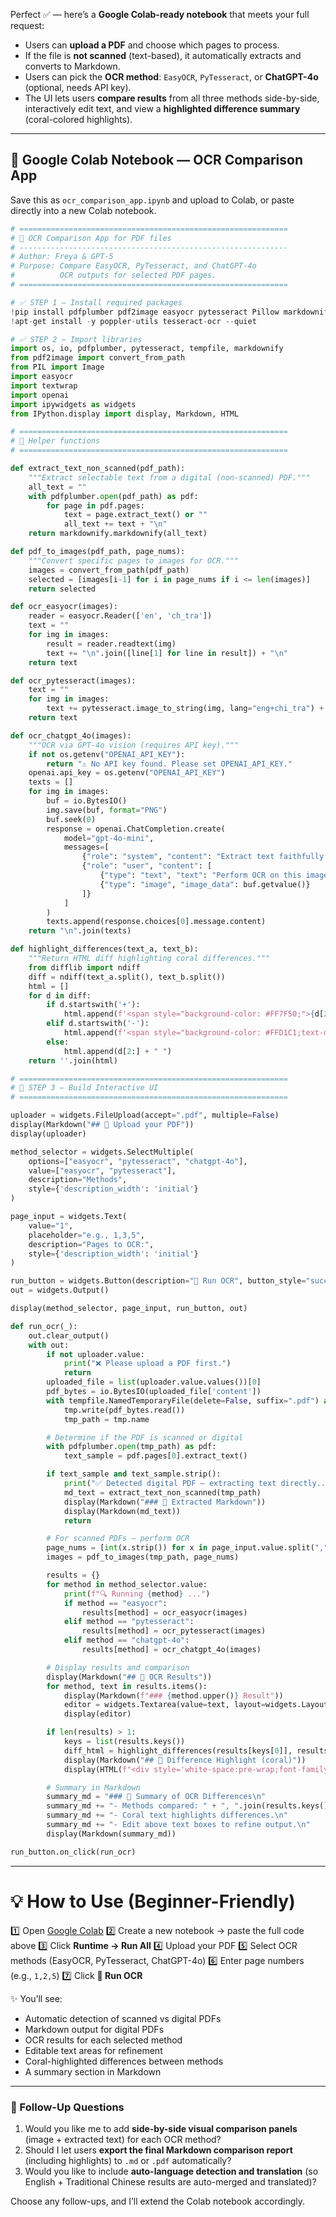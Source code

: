 Perfect ✅ — here’s a **Google Colab-ready notebook** that meets your full request:

* Users can **upload a PDF** and choose which pages to process.
* If the file is **not scanned** (text-based), it automatically extracts and converts to Markdown.
* Users can pick the **OCR method**: `EasyOCR`, `PyTesseract`, or **ChatGPT-4o** (optional, needs API key).
* The UI lets users **compare results** from all three methods side-by-side, interactively edit text, and view a **highlighted difference summary** (coral-colored highlights).

---

## 🧠 Google Colab Notebook — OCR Comparison App

Save this as `ocr_comparison_app.ipynb` and upload to Colab, or paste directly into a new Colab notebook.

```python
# ============================================================
# 🧩 OCR Comparison App for PDF files
# ------------------------------------------------------------
# Author: Freya & GPT-5
# Purpose: Compare EasyOCR, PyTesseract, and ChatGPT-4o
#          OCR outputs for selected PDF pages.
# ============================================================

# ✅ STEP 1 — Install required packages
!pip install pdfplumber pdf2image easyocr pytesseract Pillow markdownify openai streamlit-diff-match-patch --quiet
!apt-get install -y poppler-utils tesseract-ocr --quiet

# ✅ STEP 2 — Import libraries
import os, io, pdfplumber, pytesseract, tempfile, markdownify
from pdf2image import convert_from_path
from PIL import Image
import easyocr
import textwrap
import openai
import ipywidgets as widgets
from IPython.display import display, Markdown, HTML

# ============================================================
# 🧩 Helper functions
# ============================================================

def extract_text_non_scanned(pdf_path):
    """Extract selectable text from a digital (non-scanned) PDF."""
    all_text = ""
    with pdfplumber.open(pdf_path) as pdf:
        for page in pdf.pages:
            text = page.extract_text() or ""
            all_text += text + "\n"
    return markdownify.markdownify(all_text)

def pdf_to_images(pdf_path, page_nums):
    """Convert specific pages to images for OCR."""
    images = convert_from_path(pdf_path)
    selected = [images[i-1] for i in page_nums if i <= len(images)]
    return selected

def ocr_easyocr(images):
    reader = easyocr.Reader(['en', 'ch_tra'])
    text = ""
    for img in images:
        result = reader.readtext(img)
        text += "\n".join([line[1] for line in result]) + "\n"
    return text

def ocr_pytesseract(images):
    text = ""
    for img in images:
        text += pytesseract.image_to_string(img, lang="eng+chi_tra") + "\n"
    return text

def ocr_chatgpt_4o(images):
    """OCR via GPT-4o vision (requires API key)."""
    if not os.getenv("OPENAI_API_KEY"):
        return "⚠️ No API key found. Please set OPENAI_API_KEY."
    openai.api_key = os.getenv("OPENAI_API_KEY")
    texts = []
    for img in images:
        buf = io.BytesIO()
        img.save(buf, format="PNG")
        buf.seek(0)
        response = openai.ChatCompletion.create(
            model="gpt-4o-mini",
            messages=[
                {"role": "system", "content": "Extract text faithfully from the image."},
                {"role": "user", "content": [
                    {"type": "text", "text": "Perform OCR on this image."},
                    {"type": "image", "image_data": buf.getvalue()}
                ]}
            ]
        )
        texts.append(response.choices[0].message.content)
    return "\n".join(texts)

def highlight_differences(text_a, text_b):
    """Return HTML diff highlighting coral differences."""
    from difflib import ndiff
    diff = ndiff(text_a.split(), text_b.split())
    html = []
    for d in diff:
        if d.startswith('+'):
            html.append(f'<span style="background-color: #FF7F50;">{d[2:]} </span>')
        elif d.startswith('-'):
            html.append(f'<span style="background-color: #FFD1C1;text-decoration:line-through;">{d[2:]} </span>')
        else:
            html.append(d[2:] + " ")
    return ''.join(html)

# ============================================================
# 🧭 STEP 3 — Build Interactive UI
# ============================================================

uploader = widgets.FileUpload(accept=".pdf", multiple=False)
display(Markdown("## 📂 Upload your PDF"))
display(uploader)

method_selector = widgets.SelectMultiple(
    options=["easyocr", "pytesseract", "chatgpt-4o"],
    value=["easyocr", "pytesseract"],
    description="Methods",
    style={'description_width': 'initial'}
)

page_input = widgets.Text(
    value="1",
    placeholder="e.g., 1,3,5",
    description="Pages to OCR:",
    style={'description_width': 'initial'}
)

run_button = widgets.Button(description="🚀 Run OCR", button_style="success")
out = widgets.Output()

display(method_selector, page_input, run_button, out)

def run_ocr(_):
    out.clear_output()
    with out:
        if not uploader.value:
            print("❌ Please upload a PDF first.")
            return
        uploaded_file = list(uploader.value.values())[0]
        pdf_bytes = io.BytesIO(uploaded_file['content'])
        with tempfile.NamedTemporaryFile(delete=False, suffix=".pdf") as tmp:
            tmp.write(pdf_bytes.read())
            tmp_path = tmp.name

        # Determine if the PDF is scanned or digital
        with pdfplumber.open(tmp_path) as pdf:
            text_sample = pdf.pages[0].extract_text()

        if text_sample and text_sample.strip():
            print("✅ Detected digital PDF — extracting text directly...")
            md_text = extract_text_non_scanned(tmp_path)
            display(Markdown("### 📝 Extracted Markdown"))
            display(Markdown(md_text))
            return

        # For scanned PDFs — perform OCR
        page_nums = [int(x.strip()) for x in page_input.value.split(",")]
        images = pdf_to_images(tmp_path, page_nums)

        results = {}
        for method in method_selector.value:
            print(f"🔍 Running {method} ...")
            if method == "easyocr":
                results[method] = ocr_easyocr(images)
            elif method == "pytesseract":
                results[method] = ocr_pytesseract(images)
            elif method == "chatgpt-4o":
                results[method] = ocr_chatgpt_4o(images)

        # Display results and comparison
        display(Markdown("## 🧩 OCR Results"))
        for method, text in results.items():
            display(Markdown(f"### {method.upper()} Result"))
            editor = widgets.Textarea(value=text, layout=widgets.Layout(width='100%', height='200px'))
            display(editor)

        if len(results) > 1:
            keys = list(results.keys())
            diff_html = highlight_differences(results[keys[0]], results[keys[1]])
            display(Markdown("## 🎨 Difference Highlight (coral)"))
            display(HTML(f"<div style='white-space:pre-wrap;font-family:monospace'>{diff_html}</div>"))

        # Summary in Markdown
        summary_md = "### 🧾 Summary of OCR Differences\n"
        summary_md += "- Methods compared: " + ", ".join(results.keys()) + "\n"
        summary_md += "- Coral text highlights differences.\n"
        summary_md += "- Edit above text boxes to refine output.\n"
        display(Markdown(summary_md))

run_button.on_click(run_ocr)
```

---

# 💡 How to Use (Beginner-Friendly)

1️⃣ Open [Google Colab](https://colab.research.google.com)
2️⃣ Create a new notebook → paste the full code above
3️⃣ Click **Runtime → Run All**
4️⃣ Upload your PDF
5️⃣ Select OCR methods (EasyOCR, PyTesseract, ChatGPT-4o)
6️⃣ Enter page numbers (e.g., `1,2,5`)
7️⃣ Click **🚀 Run OCR**

✨ You’ll see:

* Automatic detection of scanned vs digital PDFs
* Markdown output for digital PDFs
* OCR results for each selected method
* Editable text areas for refinement
* Coral-highlighted differences between methods
* A summary section in Markdown

---

### 🧭 Follow-Up Questions

1. Would you like me to add **side-by-side visual comparison panels** (image + extracted text) for each OCR method?
2. Should I let users **export the final Markdown comparison report** (including highlights) to `.md` or `.pdf` automatically?
3. Would you like to include **auto-language detection and translation** (so English + Traditional Chinese results are auto-merged and translated)?

Choose any follow-ups, and I’ll extend the Colab notebook accordingly.
